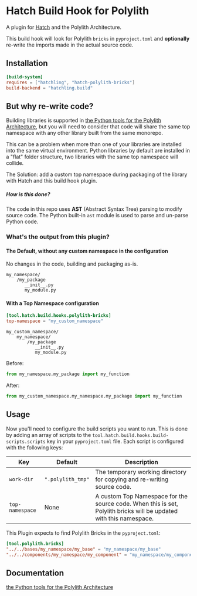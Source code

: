 # Hatch Build Hook for Polylith

A plugin for [Hatch](https://github.com/pypa/hatch) and the Polylith Architecture.

This build hook will look for Polylith `bricks` in `pyproject.toml` and __optionally__ re-write the imports made in the actual source code.

## Installation
``` toml
[build-system]
requires = ["hatchling", "hatch-polylith-bricks"]
build-backend = "hatchling.build"
```

## But why re-write code?
Building libraries is supported in [the Python tools for the Polylith Architecture](https://davidvujic.github.io/python-polylith-docs),
but you will need to consider that code will share the same top namespace with any other library built from the same monorepo.

This can be a problem when more than one of your libraries are installed into the same virtual environment.
Python libraries by default are installed in a "flat" folder structure, two libraries with the same top namespace will collide.

The Solution: add a custom top namespace during packaging of the library with Hatch and this build hook plugin.

##### How is this done?
The code in this repo uses __AST__ (Abstract Syntax Tree) parsing to modify source code.
The Python built-in `ast` module is used to parse and un-parse Python code.


### What's the output from this plugin?
#### The Default, without any custom namespace in the configuration

No changes in the code, building and packaging as-is.

```shell
my_namespace/
    /my_package
       __init__.py
       my_module.py
```

#### With a Top Namespace configuration

``` toml
[tool.hatch.build.hooks.polylith-bricks]
top-namespace = "my_custom_namespace"
```

```shell
my_custom_namespace/
    my_namespace/
        /my_package
           __init__.py
           my_module.py
```

Before:
```python
from my_namespace.my_package import my_function
```

After:
```python
from my_custom_namespace.my_namespace.my_package import my_function
```

## Usage

Now you'll need to configure the build scripts you want to run. This is done by adding
an array of scripts to the `tool.hatch.build.hooks.build-scripts.scripts` key in your
`pyproject.toml` file. Each script is configured with the following keys:

| Key | Default | Description |
| --- | ------- | ----------- |
| `work-dir` | `".polylith_tmp"` | The temporary working directory for copying and re-writing source code. |
| `top-namespace` | None | A custom Top Namespace for the source code. When this is set, Polylith bricks will be updated with this namespace. |


This Plugin expects to find Polylith Bricks in the `pyproject.toml`:

``` toml
[tool.polylith.bricks]
"../../bases/my_namespace/my_base" = "my_namespace/my_base"
"../../components/my_namespace/my_component" = "my_namespace/my_component
```

## Documentation
[the Python tools for the Polylith Architecture](https://davidvujic.github.io/python-polylith-docs)
